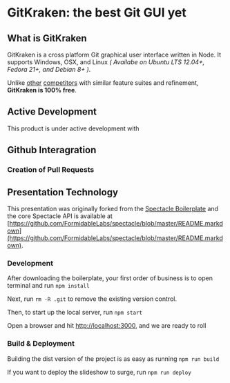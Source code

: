 # GitKraken: the best Git GUI yet

## What is GitKraken

GitKraken is a cross platform Git graphical user interface written in Node.  It supports Windows, OSX, and Linux 
*( Availabe on Ubuntu LTS 12.04+, Fedora 21+, and Debian 8+ )*.

Unlike [other](https://git-scm.com/downloads/guis) [competitors](https://www.git-tower.com/) with similar feature suites and refinement, **GitKraken is 100% free**.


## Active Development

This product is under active development with 


## Github Interagration


### Creation of Pull Requests








## Presentation Technology

This presentation was originally forked from the [Spectacle Boilerplate](https://github.com/FormidableLabs/spectacle-boilerplate) and the core Spectacle API is available at [https://github.com/FormidableLabs/spectacle/blob/master/README.markdown](https://github.com/FormidableLabs/spectacle/blob/master/README.markdown).

### Development

After downloading the boilerplate, your first order of business is to open terminal and run `npm install`

Next, run `rm -R .git` to remove the existing version control.

Then, to start up the local server, run `npm start`

Open a browser and hit [http://localhost:3000](http://localhost:3000), and we are ready to roll

### Build & Deployment

Building the dist version of the project is as easy as running `npm run build`

If you want to deploy the slideshow to surge, run `npm run deploy`
